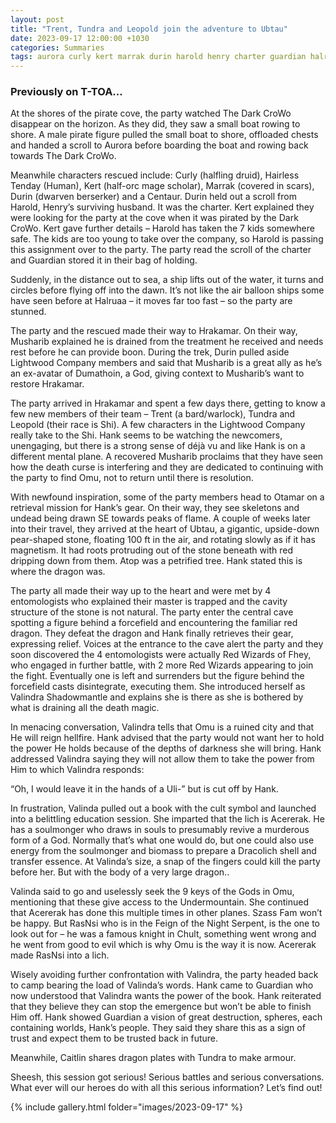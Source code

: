 ```yaml
---
layout: post
title: "Trent, Tundra and Leopold join the adventure to Ubtau"
date: 2023-09-17 12:00:00 +1030
categories: Summaries
tags: aurora curly kert marrak durin harold henry charter guardian halruaa hrakamar musharib dumathoin shi tundra leopold otamar ubtau dragon valindra omu acererak soulmonger dracolich rasnsi chult undermountain dumathoin wizard key
---
```

### Previously on T-TOA…
At the shores of the pirate cove, the party watched The Dark CroWo disappear on the horizon. As they did, they saw a small boat rowing to shore. A male pirate figure pulled the small boat to shore, offloaded chests and handed a scroll to Aurora before boarding the boat and rowing back towards The Dark CroWo.

Meanwhile characters rescued include: Curly (halfling druid), Hairless Tenday (Human), Kert (half-orc mage scholar), Marrak (covered in scars), Durin (dwarven berserker) and a Centaur. Durin held out a scroll from Harold, Henry’s surviving husband. It was the charter. Kert explained they were looking for the party at the cove when it was pirated by the Dark CroWo. Kert gave further details – Harold has taken the 7 kids somewhere safe. The kids are too young to take over the company, so Harold is passing this assignment over to the party. The party read the scroll of the charter and Guardian stored it in their bag of holding.

Suddenly, in the distance out to sea, a ship lifts out of the water, it turns and circles before flying off into the dawn. It’s not like the air balloon ships some have seen before at Halruaa – it moves far too fast – so the party are stunned.

The party and the rescued made their way to Hrakamar. On their way, Musharib explained he is drained from the treatment he received and needs rest before he can provide boon. During the trek, Durin pulled aside Lightwood Company members and said that Musharib is a great ally as he’s an ex-avatar of Dumathoin, a God, giving context to Musharib’s want to restore Hrakamar.

The party arrived in Hrakamar and spent a few days there, getting to know a few new members of their team – Trent (a bard/warlock), Tundra and Leopold (their race is Shi). A few characters in the Lightwood Company really take to the Shi. Hank seems to be watching the newcomers, unengaging, but there is a strong sense of déjà vu and like Hank is on a different mental plane. A recovered Musharib proclaims that they have seen how the death curse is interfering and they are dedicated to continuing with the party to find Omu, not to return until there is resolution.

With newfound inspiration, some of the party members head to Otamar on a retrieval mission for Hank’s gear. On their way, they see skeletons and undead being drawn SE towards peaks of flame. A couple of weeks later into their travel, they arrived at the heart of Ubtau, a gigantic, upside-down pear-shaped stone, floating 100 ft in the air, and rotating slowly as if it has magnetism. It had roots protruding out of the stone beneath with red dripping down from them. Atop was a petrified tree. Hank stated this is where the dragon was.

The party all made their way up to the heart and were met by 4 entomologists who explained their master is trapped and the cavity structure of the stone is not natural. The party enter the central cave spotting a figure behind a forcefield and encountering the familiar red dragon. They defeat the dragon and Hank finally retrieves their gear, expressing relief. Voices at the entrance to the cave alert the party and they soon discovered the 4 entomologists were actually Red Wizards of Fhey, who engaged in further battle, with 2 more Red Wizards appearing to join the fight. Eventually one is left and surrenders but the figure behind the forcefield casts disintegrate, executing them. She introduced herself as Valindra Shadowmantle and explains she is there as she is bothered by what is draining all the death magic.

In menacing conversation, Valindra tells that Omu is a ruined city and that He will reign hellfire. Hank advised that the party would not want her to hold the power He holds because of the depths of darkness she will bring. Hank addressed Valindra saying they will not allow them to take the power from Him to which Valindra responds:

“Oh, I would leave it in the hands of a Uli-” but is cut off by Hank.

In frustration, Valinda pulled out a book with the cult symbol and launched into a belittling education session. She imparted that the lich is Acererak. He has a soulmonger who draws in souls to presumably revive a murderous form of a God. Normally that’s what one would do, but one could also use energy from the soulmonger and biomass to prepare a Dracolich shell and transfer essence. At Valinda’s size, a snap of the fingers could kill the party before her. But with the body of a very large dragon..

Valinda said to go and uselessly seek the 9 keys of the Gods in Omu, mentioning that these give access to the Undermountain. She continued that Acererak has done this multiple times in other planes. Szass Fam won’t be happy. But RasNsi who is in the Feign of the Night Serpent, is the one to look out for – he was a famous knight in Chult, something went wrong and he went from good to evil which is why Omu is the way it is now. Acererak made RasNsi into a lich.

Wisely avoiding further confrontation with Valindra, the party headed back to camp bearing the load of Valinda’s words. Hank came to Guardian who now understood that Valindra wants the power of the book. Hank reiterated that they believe they can stop the emergence but won’t be able to finish Him off. Hank showed Guardian a vision of great destruction, spheres, each containing worlds, Hank’s people. They said they share this as a sign of trust and expect them to be trusted back in future. 

Meanwhile, Caitlin shares dragon plates with Tundra to make armour.

Sheesh, this session got serious! Serious battles and serious conversations. What ever will our heroes do with all this serious information? Let’s find out!


{% include gallery.html folder="images/2023-09-17" %}